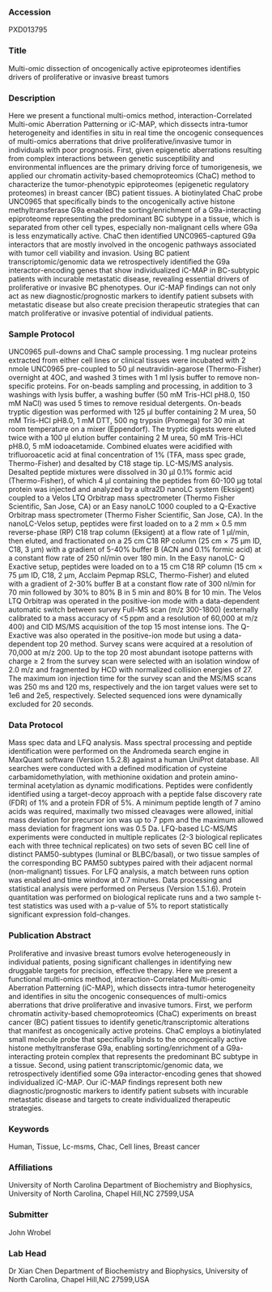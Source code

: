 ### Accession
PXD013795

### Title
Multi-omic dissection of oncogenically active epiproteomes identifies drivers of proliferative or invasive breast tumors

### Description
Here we present a functional multi-omics method, interaction-Correlated Multi-omic Aberration Patterning or iC-MAP, which dissects intra-tumor heterogeneity and identifies in situ in real time the oncogenic consequences of multi-omics aberrations that drive proliferative/invasive tumor in individuals with poor prognosis. First, given epigenetic aberrations resulting from complex interactions between genetic susceptibility and environmental influences are the primary driving force of tumorigenesis, we applied our chromatin activity-based chemoproteomics (ChaC) method to characterize the tumor-phenotypic epiproteomes (epigenetic regulatory proteomes) in breast cancer (BC) patient tissues. A biotinylated ChaC probe UNC0965 that specifically binds to the oncogenically active histone methyltransferase G9a enabled the sorting/enrichment of a G9a-interacting epiproteome representing the predominant BC subtype in a tissue, which is separated from other cell types, especially non-malignant cells where G9a is less enzymatically active. ChaC then identified UNC0965-captured G9a interactors that are mostly involved in the oncogenic pathways associated with tumor cell viability and invasion. Using BC patient transcriptomic/genomic data we retrospectively identified the G9a interactor-encoding genes that show individualized iC-MAP in BC-subtypic patients with incurable metastatic disease, revealing essential drivers of proliferative or invasive BC phenotypes. Our iC-MAP findings can not only act as new diagnostic/prognostic markers to identify patient subsets with metastatic disease but also create precision therapeutic strategies that can match proliferative or invasive potential of individual patients.

### Sample Protocol
UNC0965 pull-downs and ChaC sample processing. 1 mg nuclear proteins extracted from either cell lines or clinical tissues were incubated with 2 nmole UNC0965 pre-coupled to 50 μl neutravidin-agarose (Thermo-Fisher) overnight at 4OC, and washed 3 times with 1 ml lysis buffer to remove non-specific proteins. For on-beads sampling and processing, in addition to 3 washings with lysis buffer, a washing buffer (50 mM Tris-HCl pH8.0, 150 mM NaCl) was used 5 times to remove residual detergents. On-beads tryptic digestion was performed with 125 μl buffer containing 2 M urea, 50 mM Tris-HCl pH8.0, 1 mM DTT, 500 ng trypsin (Promega) for 30 min at room temperature on a mixer (Eppendorf). The tryptic digests were eluted twice with a 100 μl elution buffer containing 2 M urea, 50 mM Tris-HCl pH8.0, 5 mM iodoacetamide. Combined eluates were acidified with trifluoroacetic acid at final concentration of 1% (TFA, mass spec grade, Thermo-Fisher) and desalted by C18 stage tip.  LC-MS/MS analysis.  Desalted peptide mixtures were dissolved in 30 μl 0.1% formic acid (Thermo-Fisher), of which 4 μl containing the peptides from 60-100 μg total protein was injected and analyzed by a ultra2D nanoLC system (Eksigent) coupled to a Velos LTQ Orbitrap mass spectrometer (Thermo Fisher Scientific, San Jose, CA) or an Easy nanoLC 1000 coupled to a Q-Exactive Orbitrap mass spectrometer (Thermo Fisher Scientific, San Jose, CA). In the nanoLC-Velos setup, peptides were first loaded on to a 2 mm × 0.5 mm reverse-phase (RP) C18 trap column (Eksigent) at a flow rate of 1 μl/min, then eluted, and fractionated on a 25 cm C18 RP column (25 cm × 75 μm ID, C18, 3 μm) with a gradient of 5-40% buffer B (ACN and 0.1% formic acid) at a constant flow rate of 250 nl/min over 180 min. In the Easy nanoLC- Q Exactive setup, peptides were loaded on to a 15 cm C18 RP column (15 cm × 75 μm ID, C18, 2 μm, Acclaim Pepmap RSLC, Thermo-Fisher) and eluted with a gradient of 2-30% buffer B at a constant flow rate of 300 nl/min for 70 min followed by 30% to 80% B in 5 min and 80% B for 10 min. The Velos LTQ Orbitrap was operated in the positive-ion mode with a data-dependent automatic switch between survey Full-MS scan (m/z 300-1800) (externally calibrated to a mass accuracy of <5 ppm and a resolution of 60,000 at m/z 400) and CID MS/MS acquisition of the top 15 most intense ions. The Q-Exactive was also operated in the positive-ion mode but using a data-dependent top 20 method. Survey scans were acquired at a resolution of 70,000 at m/z 200. Up to the top 20 most abundant isotope patterns with charge ≥ 2 from the survey scan were selected with an isolation window of 2.0 m/z and fragmented by HCD with normalized collision energies of 27. The maximum ion injection time for the survey scan and the MS/MS scans was 250 ms and 120 ms, respectively and the ion target values were set to 1e6 and 2e5, respectively. Selected sequenced ions were dynamically excluded for 20 seconds.

### Data Protocol
Mass spec data and LFQ analysis. Mass spectral processing and peptide identification were performed on the Andromeda search engine in MaxQuant software (Version 1.5.2.8) against a human UniProt database. All searches were conducted with a defined modification of cysteine carbamidomethylation, with methionine oxidation and protein amino-terminal acetylation as dynamic modifications. Peptides were confidently identified using a target-decoy approach with a peptide false discovery rate (FDR) of 1% and a protein FDR of 5%. A minimum peptide length of 7 amino acids was required, maximally two missed cleavages were allowed, initial mass deviation for precursor ion was up to 7 ppm and the maximum allowed mass deviation for fragment ions was 0.5 Da.  LFQ-based LC-MS/MS experiments were conducted in multiple replicates (2-3 biological replicates each with three technical replicates) on two sets of seven BC cell line of distinct PAM50-subtypes (luminal or BLBC/basal), or two tissue samples of the corresponding BC PAM50 subtypes paired with their adjacent normal (non-malignant) tissues. For LFQ analysis, a match between runs option was enabled and time window at 0.7 minutes. Data processing and statistical analysis were performed on Perseus (Version 1.5.1.6). Protein quantitation was performed on biological replicate runs and a two sample t-test statistics was used with a p-value of 5% to report statistically significant expression fold-changes.

### Publication Abstract
Proliferative and invasive breast tumors evolve heterogeneously in individual patients, posing significant challenges in identifying new druggable targets for precision, effective therapy. Here we present a functional multi-omics method, interaction-Correlated Multi-omic Aberration Patterning (iC-MAP), which dissects intra-tumor heterogeneity and identifies in situ the oncogenic consequences of multi-omics aberrations that drive proliferative and invasive tumors. First, we perform chromatin activity-based chemoproteomics (ChaC) experiments on breast cancer (BC) patient tissues to identify genetic/transcriptomic alterations that manifest as oncogenically active proteins. ChaC employs a biotinylated small molecule probe that specifically binds to the oncogenically active histone methyltransferase G9a, enabling sorting/enrichment of a G9a-interacting protein complex that represents the predominant BC subtype in a tissue. Second, using patient transcriptomic/genomic data, we retrospectively identified some G9a interactor-encoding genes that showed individualized iC-MAP. Our iC-MAP findings represent both new diagnostic/prognostic markers to identify patient subsets with incurable metastatic disease and targets to create individualized therapeutic strategies.

### Keywords
Human, Tissue, Lc-msms, Chac, Cell lines, Breast cancer

### Affiliations
University of North Carolina
Department of Biochemistry and Biophysics, University of North Carolina, Chapel Hill,NC 27599,USA

### Submitter
John Wrobel

### Lab Head
Dr Xian Chen
Department of Biochemistry and Biophysics, University of North Carolina, Chapel Hill,NC 27599,USA


